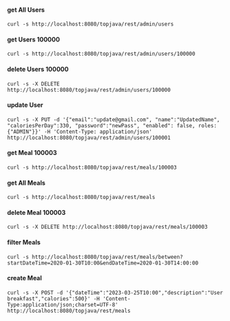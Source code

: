 #### get All Users

`curl -s http://localhost:8080/topjava/rest/admin/users`

#### get Users 100000

`curl -s http://localhost:8080/topjava/rest/admin/users/100000`

#### delete Users 100000

`curl -s -X DELETE http://localhost:8080/topjava/rest/admin/users/100000`

#### update User

`curl -s -X PUT -d '{"email":"update@gmail.com", "name":"UpdatedName", "caloriesPerDay":330, "password":"newPass", "enabled": false, roles:{"ADMIN"}}' -H 'Content-Type: application/json' http://localhost:8080/topjava/rest/admin/users/100001`

#### get Meal 100003

`curl -s http://localhost:8080/topjava/rest/meals/100003`

#### get All Meals

`curl -s http://localhost:8080/topjava/rest/meals`

#### delete Meal 100003

`curl -s -X DELETE http://localhost:8080/topjava/rest/meals/100003`

#### filter Meals

`curl -s http://localhost:8080/topjava/rest/meals/between?startDateTime=2020-01-30T10:00&endDateTime=2020-01-30T14:00:00`

#### create Meal

`curl -s -X POST -d '{"dateTime":"2023-03-25T10:00","description":"User breakfast","calories":500}' -H 'Content-Type:application/json;charset=UTF-8' http://localhost:8080/topjava/rest/meals`
